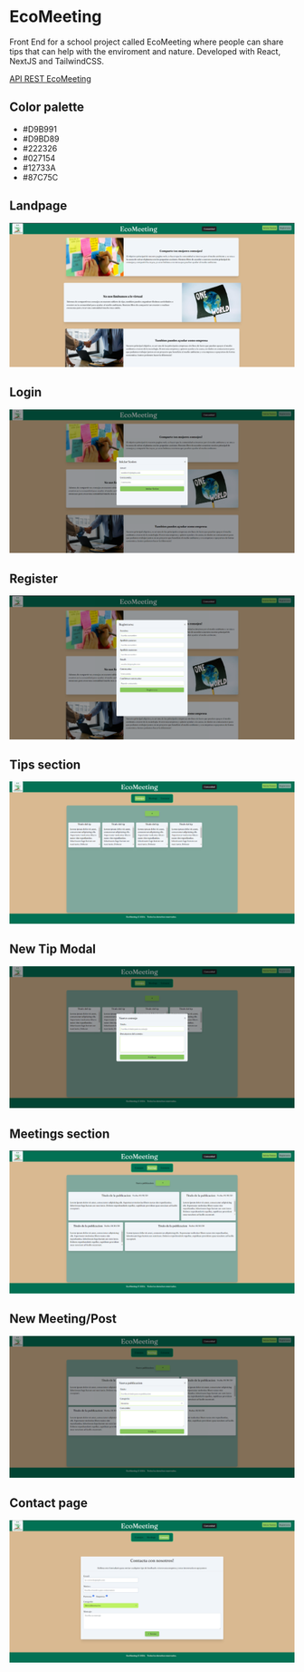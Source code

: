 # EcoMeeting
Front End for a school project called EcoMeeting where people can share tips that can help with the enviroment and nature.
Developed with React, NextJS and TailwindCSS.

<a href="https://github.com/DannyB935/api-eco-meeting">API REST EcoMeeting</a>

## Color palette
 - #D9B991
 - #D9BD89
 - #222326
 - #027154
 - #12733A
 - #87C75C

## Landpage
![Landpage](https://github.com/DannyB935/eco-meeting/blob/master/ReadmeImages/Landpage.png)

## Login
![Login](https://github.com/DannyB935/eco-meeting/blob/master/ReadmeImages/Login.png)

## Register
![Register](https://github.com/DannyB935/eco-meeting/blob/master/ReadmeImages/Register.png)

## Tips section
![Tips](https://github.com/DannyB935/eco-meeting/blob/master/ReadmeImages/TipsSection.png)

## New Tip Modal
![New Tip](https://github.com/DannyB935/eco-meeting/blob/master/ReadmeImages/NewTip.png)

## Meetings section
![Meetings](https://github.com/DannyB935/eco-meeting/blob/master/ReadmeImages/MeetingsSection.png)

## New Meeting/Post
![NewMeeting](https://github.com/DannyB935/eco-meeting/blob/master/ReadmeImages/NewMeeting.png)

## Contact page
![Contact](https://github.com/DannyB935/eco-meeting/blob/master/ReadmeImages/Contact.png)
